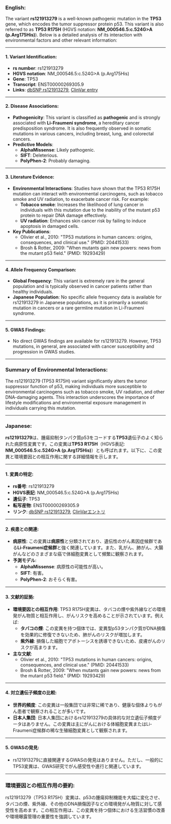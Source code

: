### English:
The variant **rs121913279** is a well-known pathogenic mutation in the **TP53** gene, which encodes the tumor suppressor protein p53. This variant is also referred to as **TP53 R175H** (HGVS notation: **NM_000546.5:c.524G>A (p.Arg175His)**). Below is a detailed analysis of its interaction with environmental factors and other relevant information:

---

#### 1. Variant Identification:
- **rs number**: rs121913279
- **HGVS notation**: NM_000546.5:c.524G>A (p.Arg175His)
- **Gene**: TP53
- **Transcript**: ENST00000269305.9
- **Links**: [dbSNP rs121913279](https://www.ncbi.nlm.nih.gov/snp/rs121913279), [ClinVar entry](https://www.ncbi.nlm.nih.gov/clinvar/variation/12375/)

---

#### 2. Disease Associations:
- **Pathogenicity**: This variant is classified as **pathogenic** and is strongly associated with **Li-Fraumeni syndrome**, a hereditary cancer predisposition syndrome. It is also frequently observed in somatic mutations in various cancers, including breast, lung, and colorectal cancers.
- **Predictive Models**: 
  - **AlphaMissense**: Likely pathogenic.
  - **SIFT**: Deleterious.
  - **PolyPhen-2**: Probably damaging.

---

#### 3. Literature Evidence:
- **Environmental Interactions**: Studies have shown that the TP53 R175H mutation can interact with environmental carcinogens, such as tobacco smoke and UV radiation, to exacerbate cancer risk. For example:
  - **Tobacco smoke**: Increases the likelihood of lung cancer in individuals with this mutation due to the inability of the mutant p53 protein to repair DNA damage effectively.
  - **UV radiation**: Enhances skin cancer risk by failing to induce apoptosis in damaged cells.
- **Key Publications**:
  - Olivier et al., 2010: "TP53 mutations in human cancers: origins, consequences, and clinical use." (PMID: 20441533)
  - Brosh & Rotter, 2009: "When mutants gain new powers: news from the mutant p53 field." (PMID: 19293429)

---

#### 4. Allele Frequency Comparison:
- **Global Frequency**: This variant is extremely rare in the general population and is typically observed in cancer patients rather than healthy individuals.
- **Japanese Population**: No specific allele frequency data is available for rs121913279 in Japanese populations, as it is primarily a somatic mutation in cancers or a rare germline mutation in Li-Fraumeni syndrome.

---

#### 5. GWAS Findings:
- No direct GWAS findings are available for rs121913279. However, TP53 mutations, in general, are associated with cancer susceptibility and progression in GWAS studies.

---

### Summary of Environmental Interactions:
The rs121913279 (TP53 R175H) variant significantly alters the tumor suppressor function of p53, making individuals more susceptible to environmental carcinogens such as tobacco smoke, UV radiation, and other DNA-damaging agents. This interaction underscores the importance of lifestyle modifications and environmental exposure management in individuals carrying this mutation.

---

### Japanese:
**rs121913279**は、腫瘍抑制タンパク質p53をコードする**TP53**遺伝子のよく知られた病原性変異です。この変異は**TP53 R175H**（HGVS表記: **NM_000546.5:c.524G>A (p.Arg175His)**）とも呼ばれます。以下に、この変異と環境要因との相互作用に関する詳細情報を示します。

---

#### 1. 変異の特定:
- **rs番号**: rs121913279
- **HGVS表記**: NM_000546.5:c.524G>A (p.Arg175His)
- **遺伝子**: TP53
- **転写産物**: ENST00000269305.9
- **リンク**: [dbSNP rs121913279](https://www.ncbi.nlm.nih.gov/snp/rs121913279), [ClinVarエントリ](https://www.ncbi.nlm.nih.gov/clinvar/variation/12375/)

---

#### 2. 疾患との関連:
- **病原性**: この変異は**病原性**と分類されており、遺伝性のがん素因症候群である**Li-Fraumeni症候群**と強く関連しています。また、乳がん、肺がん、大腸がんなどのさまざまな癌で体細胞変異として頻繁に観察されます。
- **予測モデル**:
  - **AlphaMissense**: 病原性の可能性が高い。
  - **SIFT**: 有害。
  - **PolyPhen-2**: おそらく有害。

---

#### 3. 文献的証拠:
- **環境要因との相互作用**: TP53 R175H変異は、タバコの煙や紫外線などの環境発がん物質と相互作用し、がんリスクを高めることが示されています。例えば:
  - **タバコの煙**: この変異を持つ個体では、変異型p53タンパク質がDNA損傷を効果的に修復できないため、肺がんのリスクが増加します。
  - **紫外線**: 損傷した細胞でアポトーシスを誘導できないため、皮膚がんのリスクが高まります。
- **主な文献**:
  - Olivier et al., 2010: "TP53 mutations in human cancers: origins, consequences, and clinical use." (PMID: 20441533)
  - Brosh & Rotter, 2009: "When mutants gain new powers: news from the mutant p53 field." (PMID: 19293429)

---

#### 4. 対立遺伝子頻度の比較:
- **世界的頻度**: この変異は一般集団では非常に稀であり、健康な個体よりもがん患者で観察されることが多いです。
- **日本人集団**: 日本人集団におけるrs121913279の具体的な対立遺伝子頻度データはありません。この変異は主にがんにおける体細胞変異またはLi-Fraumeni症候群の稀な生殖細胞変異として観察されます。

---

#### 5. GWASの発見:
- rs121913279に直接関連するGWASの発見はありません。ただし、一般的にTP53変異は、GWAS研究でがん感受性や進行と関連しています。

---

### 環境要因との相互作用の要約:
rs121913279（TP53 R175H）変異は、p53の腫瘍抑制機能を大幅に変化させ、タバコの煙、紫外線、その他のDNA損傷因子などの環境発がん物質に対して感受性を高めます。この相互作用は、この変異を持つ個体における生活習慣の改善や環境曝露管理の重要性を強調しています。
